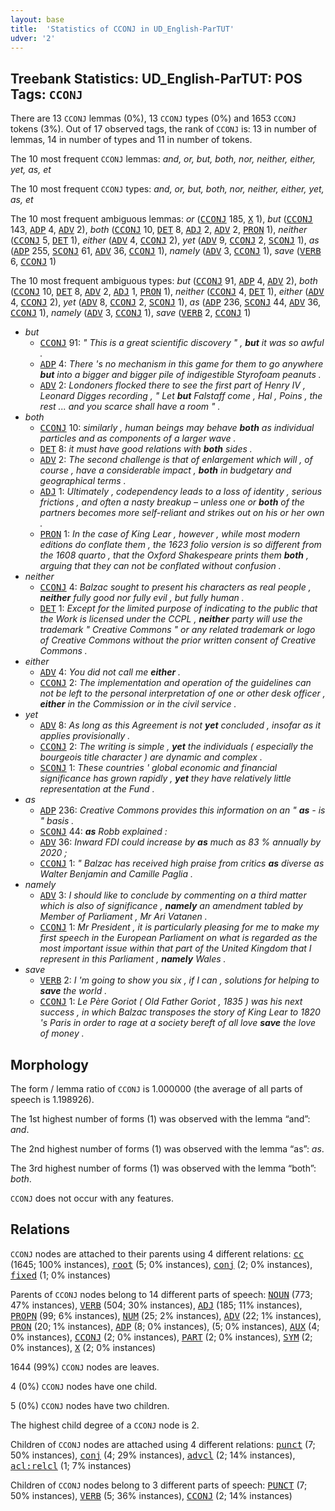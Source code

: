 ```yaml
---
layout: base
title:  'Statistics of CCONJ in UD_English-ParTUT'
udver: '2'
---
```


## Treebank Statistics: UD_English-ParTUT: POS Tags: `CCONJ`

There are 13 `CCONJ` lemmas (0%), 13 `CCONJ` types (0%) and 1653 `CCONJ` tokens (3%).
Out of 17 observed tags, the rank of `CCONJ` is: 13 in number of lemmas, 14 in number of types and 11 in number of tokens.

The 10 most frequent `CCONJ` lemmas: <em>and, or, but, both, nor, neither, either, yet, as, et</em>

The 10 most frequent `CCONJ` types:  <em>and, or, but, both, nor, neither, either, yet, as, et</em>

The 10 most frequent ambiguous lemmas: <em>or</em> (<tt><a href="en_partut-pos-CCONJ.html">CCONJ</a></tt> 185, <tt><a href="en_partut-pos-X.html">X</a></tt> 1), <em>but</em> (<tt><a href="en_partut-pos-CCONJ.html">CCONJ</a></tt> 143, <tt><a href="en_partut-pos-ADP.html">ADP</a></tt> 4, <tt><a href="en_partut-pos-ADV.html">ADV</a></tt> 2), <em>both</em> (<tt><a href="en_partut-pos-CCONJ.html">CCONJ</a></tt> 10, <tt><a href="en_partut-pos-DET.html">DET</a></tt> 8, <tt><a href="en_partut-pos-ADJ.html">ADJ</a></tt> 2, <tt><a href="en_partut-pos-ADV.html">ADV</a></tt> 2, <tt><a href="en_partut-pos-PRON.html">PRON</a></tt> 1), <em>neither</em> (<tt><a href="en_partut-pos-CCONJ.html">CCONJ</a></tt> 5, <tt><a href="en_partut-pos-DET.html">DET</a></tt> 1), <em>either</em> (<tt><a href="en_partut-pos-ADV.html">ADV</a></tt> 4, <tt><a href="en_partut-pos-CCONJ.html">CCONJ</a></tt> 2), <em>yet</em> (<tt><a href="en_partut-pos-ADV.html">ADV</a></tt> 9, <tt><a href="en_partut-pos-CCONJ.html">CCONJ</a></tt> 2, <tt><a href="en_partut-pos-SCONJ.html">SCONJ</a></tt> 1), <em>as</em> (<tt><a href="en_partut-pos-ADP.html">ADP</a></tt> 255, <tt><a href="en_partut-pos-SCONJ.html">SCONJ</a></tt> 61, <tt><a href="en_partut-pos-ADV.html">ADV</a></tt> 36, <tt><a href="en_partut-pos-CCONJ.html">CCONJ</a></tt> 1), <em>namely</em> (<tt><a href="en_partut-pos-ADV.html">ADV</a></tt> 3, <tt><a href="en_partut-pos-CCONJ.html">CCONJ</a></tt> 1), <em>save</em> (<tt><a href="en_partut-pos-VERB.html">VERB</a></tt> 6, <tt><a href="en_partut-pos-CCONJ.html">CCONJ</a></tt> 1)

The 10 most frequent ambiguous types:  <em>but</em> (<tt><a href="en_partut-pos-CCONJ.html">CCONJ</a></tt> 91, <tt><a href="en_partut-pos-ADP.html">ADP</a></tt> 4, <tt><a href="en_partut-pos-ADV.html">ADV</a></tt> 2), <em>both</em> (<tt><a href="en_partut-pos-CCONJ.html">CCONJ</a></tt> 10, <tt><a href="en_partut-pos-DET.html">DET</a></tt> 8, <tt><a href="en_partut-pos-ADV.html">ADV</a></tt> 2, <tt><a href="en_partut-pos-ADJ.html">ADJ</a></tt> 1, <tt><a href="en_partut-pos-PRON.html">PRON</a></tt> 1), <em>neither</em> (<tt><a href="en_partut-pos-CCONJ.html">CCONJ</a></tt> 4, <tt><a href="en_partut-pos-DET.html">DET</a></tt> 1), <em>either</em> (<tt><a href="en_partut-pos-ADV.html">ADV</a></tt> 4, <tt><a href="en_partut-pos-CCONJ.html">CCONJ</a></tt> 2), <em>yet</em> (<tt><a href="en_partut-pos-ADV.html">ADV</a></tt> 8, <tt><a href="en_partut-pos-CCONJ.html">CCONJ</a></tt> 2, <tt><a href="en_partut-pos-SCONJ.html">SCONJ</a></tt> 1), <em>as</em> (<tt><a href="en_partut-pos-ADP.html">ADP</a></tt> 236, <tt><a href="en_partut-pos-SCONJ.html">SCONJ</a></tt> 44, <tt><a href="en_partut-pos-ADV.html">ADV</a></tt> 36, <tt><a href="en_partut-pos-CCONJ.html">CCONJ</a></tt> 1), <em>namely</em> (<tt><a href="en_partut-pos-ADV.html">ADV</a></tt> 3, <tt><a href="en_partut-pos-CCONJ.html">CCONJ</a></tt> 1), <em>save</em> (<tt><a href="en_partut-pos-VERB.html">VERB</a></tt> 2, <tt><a href="en_partut-pos-CCONJ.html">CCONJ</a></tt> 1)


* <em>but</em>
  * <tt><a href="en_partut-pos-CCONJ.html">CCONJ</a></tt> 91: <em>" This is a great scientific discovery " , <b>but</b> it was so awful .</em>
  * <tt><a href="en_partut-pos-ADP.html">ADP</a></tt> 4: <em>There 's no mechanism in this game for them to go anywhere <b>but</b> into a bigger and bigger pile of indigestible Styrofoam peanuts .</em>
  * <tt><a href="en_partut-pos-ADV.html">ADV</a></tt> 2: <em>Londoners flocked there to see the first part of Henry IV , Leonard Digges recording , " Let <b>but</b> Falstaff come , Hal , Poins , the rest ... and you scarce shall have a room " .</em>
* <em>both</em>
  * <tt><a href="en_partut-pos-CCONJ.html">CCONJ</a></tt> 10: <em>similarly , human beings may behave <b>both</b> as individual particles and as components of a larger wave .</em>
  * <tt><a href="en_partut-pos-DET.html">DET</a></tt> 8: <em>it must have good relations with <b>both</b> sides .</em>
  * <tt><a href="en_partut-pos-ADV.html">ADV</a></tt> 2: <em>The second challenge is that of enlargement which will , of course , have a considerable impact , <b>both</b> in budgetary and geographical terms .</em>
  * <tt><a href="en_partut-pos-ADJ.html">ADJ</a></tt> 1: <em>Ultimately , codependency leads to a loss of identity , serious frictions , and often a nasty breakup – unless one or <b>both</b> of the partners becomes more self-reliant and strikes out on his or her own .</em>
  * <tt><a href="en_partut-pos-PRON.html">PRON</a></tt> 1: <em>In the case of King Lear , however , while most modern editions do conflate them , the 1623 folio version is so different from the 1608 quarto , that the Oxford Shakespeare prints them <b>both</b> , arguing that they can not be conflated without confusion .</em>
* <em>neither</em>
  * <tt><a href="en_partut-pos-CCONJ.html">CCONJ</a></tt> 4: <em>Balzac sought to present his characters as real people , <b>neither</b> fully good nor fully evil , but fully human .</em>
  * <tt><a href="en_partut-pos-DET.html">DET</a></tt> 1: <em>Except for the limited purpose of indicating to the public that the Work is licensed under the CCPL , <b>neither</b> party will use the trademark " Creative Commons " or any related trademark or logo of Creative Commons without the prior written consent of Creative Commons .</em>
* <em>either</em>
  * <tt><a href="en_partut-pos-ADV.html">ADV</a></tt> 4: <em>You did not call me <b>either</b> .</em>
  * <tt><a href="en_partut-pos-CCONJ.html">CCONJ</a></tt> 2: <em>The implementation and operation of the guidelines can not be left to the personal interpretation of one or other desk officer , <b>either</b> in the Commission or in the civil service .</em>
* <em>yet</em>
  * <tt><a href="en_partut-pos-ADV.html">ADV</a></tt> 8: <em>As long as this Agreement is not <b>yet</b> concluded , insofar as it applies provisionally .</em>
  * <tt><a href="en_partut-pos-CCONJ.html">CCONJ</a></tt> 2: <em>The writing is simple , <b>yet</b> the individuals ( especially the bourgeois title character ) are dynamic and complex .</em>
  * <tt><a href="en_partut-pos-SCONJ.html">SCONJ</a></tt> 1: <em>These countries ' global economic and financial significance has grown rapidly , <b>yet</b> they have relatively little representation at the Fund .</em>
* <em>as</em>
  * <tt><a href="en_partut-pos-ADP.html">ADP</a></tt> 236: <em>Creative Commons provides this information on an " <b>as</b> - is " basis .</em>
  * <tt><a href="en_partut-pos-SCONJ.html">SCONJ</a></tt> 44: <em><b>as</b> Robb explained :</em>
  * <tt><a href="en_partut-pos-ADV.html">ADV</a></tt> 36: <em>Inward FDI could increase by <b>as</b> much as 83 % annually by 2020 ;</em>
  * <tt><a href="en_partut-pos-CCONJ.html">CCONJ</a></tt> 1: <em>" Balzac has received high praise from critics <b>as</b> diverse as Walter Benjamin and Camille Paglia .</em>
* <em>namely</em>
  * <tt><a href="en_partut-pos-ADV.html">ADV</a></tt> 3: <em>I should like to conclude by commenting on a third matter which is also of significance , <b>namely</b> an amendment tabled by Member of Parliament , Mr Ari Vatanen .</em>
  * <tt><a href="en_partut-pos-CCONJ.html">CCONJ</a></tt> 1: <em>Mr President , it is particularly pleasing for me to make my first speech in the European Parliament on what is regarded as the most important issue within that part of the United Kingdom that I represent in this Parliament , <b>namely</b> Wales .</em>
* <em>save</em>
  * <tt><a href="en_partut-pos-VERB.html">VERB</a></tt> 2: <em>I 'm going to show you six , if I can , solutions for helping to <b>save</b> the world .</em>
  * <tt><a href="en_partut-pos-CCONJ.html">CCONJ</a></tt> 1: <em>Le Père Goriot ( Old Father Goriot , 1835 ) was his next success , in which Balzac transposes the story of King Lear to 1820 's Paris in order to rage at a society bereft of all love <b>save</b> the love of money .</em>

## Morphology

The form / lemma ratio of `CCONJ` is 1.000000 (the average of all parts of speech is 1.198926).

The 1st highest number of forms (1) was observed with the lemma “and”: <em>and</em>.

The 2nd highest number of forms (1) was observed with the lemma “as”: <em>as</em>.

The 3rd highest number of forms (1) was observed with the lemma “both”: <em>both</em>.

`CCONJ` does not occur with any features.


## Relations

`CCONJ` nodes are attached to their parents using 4 different relations: <tt><a href="en_partut-dep-cc.html">cc</a></tt> (1645; 100% instances), <tt><a href="en_partut-dep-root.html">root</a></tt> (5; 0% instances), <tt><a href="en_partut-dep-conj.html">conj</a></tt> (2; 0% instances), <tt><a href="en_partut-dep-fixed.html">fixed</a></tt> (1; 0% instances)

Parents of `CCONJ` nodes belong to 14 different parts of speech: <tt><a href="en_partut-pos-NOUN.html">NOUN</a></tt> (773; 47% instances), <tt><a href="en_partut-pos-VERB.html">VERB</a></tt> (504; 30% instances), <tt><a href="en_partut-pos-ADJ.html">ADJ</a></tt> (185; 11% instances), <tt><a href="en_partut-pos-PROPN.html">PROPN</a></tt> (99; 6% instances), <tt><a href="en_partut-pos-NUM.html">NUM</a></tt> (25; 2% instances), <tt><a href="en_partut-pos-ADV.html">ADV</a></tt> (22; 1% instances), <tt><a href="en_partut-pos-PRON.html">PRON</a></tt> (20; 1% instances), <tt><a href="en_partut-pos-ADP.html">ADP</a></tt> (8; 0% instances),  (5; 0% instances), <tt><a href="en_partut-pos-AUX.html">AUX</a></tt> (4; 0% instances), <tt><a href="en_partut-pos-CCONJ.html">CCONJ</a></tt> (2; 0% instances), <tt><a href="en_partut-pos-PART.html">PART</a></tt> (2; 0% instances), <tt><a href="en_partut-pos-SYM.html">SYM</a></tt> (2; 0% instances), <tt><a href="en_partut-pos-X.html">X</a></tt> (2; 0% instances)

1644 (99%) `CCONJ` nodes are leaves.

4 (0%) `CCONJ` nodes have one child.

5 (0%) `CCONJ` nodes have two children.

The highest child degree of a `CCONJ` node is 2.

Children of `CCONJ` nodes are attached using 4 different relations: <tt><a href="en_partut-dep-punct.html">punct</a></tt> (7; 50% instances), <tt><a href="en_partut-dep-conj.html">conj</a></tt> (4; 29% instances), <tt><a href="en_partut-dep-advcl.html">advcl</a></tt> (2; 14% instances), <tt><a href="en_partut-dep-acl-relcl.html">acl:relcl</a></tt> (1; 7% instances)

Children of `CCONJ` nodes belong to 3 different parts of speech: <tt><a href="en_partut-pos-PUNCT.html">PUNCT</a></tt> (7; 50% instances), <tt><a href="en_partut-pos-VERB.html">VERB</a></tt> (5; 36% instances), <tt><a href="en_partut-pos-CCONJ.html">CCONJ</a></tt> (2; 14% instances)

